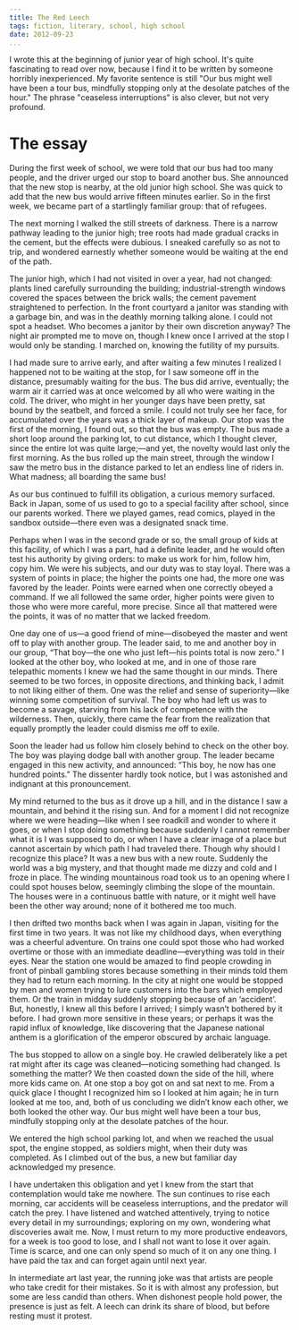 ```yaml
---
title: The Red Leech
tags: fiction, literary, school, high school
date: 2012-09-23
...
```


I wrote this at the beginning of junior year of high school.
It's quite fascinating to read over now, because I find it to be written by someone horribly inexperienced.
My favorite sentence is still "Our bus might well have been a tour bus, mindfully stopping only at the desolate patches of the hour."
The phrase "ceaseless interruptions" is also clever, but not very profound.

# The essay

During the first week of school, we were told that our bus had too many
people, and the driver urged our stop to board another bus. She
announced that the new stop is nearby, at the old junior high school.
She was quick to add that the new bus would arrive fifteen minutes
earlier. So in the first week, we became part of a startlingly familiar
group: that of refugees.

The next morning I walked the still streets of darkness. There is a
narrow pathway leading to the junior high; tree roots had made gradual
cracks in the cement, but the effects were dubious. I sneaked carefully
so as not to trip, and wondered earnestly whether someone would be
waiting at the end of the path.

The junior high, which I had not visited in over a year, had not
changed: plants lined carefully surrounding the building;
industrial-strength windows covered the spaces between the brick walls;
the cement pavement straightened to perfection. In the front courtyard a
janitor was standing with a garbage bin, and was in the deathly morning
talking alone. I could not spot a headset. Who becomes a janitor by
their own discretion anyway? The night air prompted me to move on,
though I knew once I arrived at the stop I would only be standing. I
marched on, knowing the futility of my pursuits.

I had made sure to arrive early, and after waiting a few minutes I
realized I happened not to be waiting at the stop, for I saw someone off
in the distance, presumably waiting for the bus. The bus did arrive,
eventually; the warm air it carried was at once welcomed by all who were
waiting in the cold. The driver, who might in her younger days have been
pretty, sat bound by the seatbelt, and forced a smile. I could not truly
see her face, for accumulated over the years was a thick layer of
makeup. Our stop was the first of the morning, I found out, so that the
bus was empty. The bus made a short loop around the parking lot, to cut
distance, which I thought clever, since the entire lot was quite
large;—and yet, the novelty would last only the first morning. As the
bus rolled up the main street, through the window I saw the metro bus in
the distance parked to let an endless line of riders in. What madness;
all boarding the same bus!

As our bus continued to fulfill its obligation, a curious memory
surfaced. Back in Japan, some of us used to go to a special facility
after school, since our parents worked. There we played games, read
comics, played in the sandbox outside—there even was a designated snack
time.

Perhaps when I was in the second grade or so, the small group of kids at
this facility, of which I was a part, had a definite leader, and he
would often test his authority by giving orders: to make us work for
him, follow him, copy him. We were his subjects, and our duty was to
stay loyal. There was a system of points in place; the higher the points
one had, the more one was favored by the leader. Points were earned when
one correctly obeyed a command. If we all followed the same order,
higher points were given to those who were more careful, more precise.
Since all that mattered were the points, it was of no matter that we
lacked freedom.

One day one of us—a good friend of mine—disobeyed the master and went
off to play with another group. The leader said, to me and another boy
in our group, “That boy—the one who just left—his points total is now
zero.” I looked at the other boy, who looked at me, and in one of those
rare telepathic moments I knew we had the same thought in our minds.
There seemed to be two forces, in opposite directions, and thinking
back, I admit to not liking either of them. One was the relief and sense
of superiority—like winning some competition of survival. The boy who
had left us was to become a savage, starving from his lack of competence
with the wilderness. Then, quickly, there came the fear from the
realization that equally promptly the leader could dismiss me off to
exile.

Soon the leader had us follow him closely behind to check on the other
boy. The boy was playing dodge ball with another group. The leader
became engaged in this new activity, and announced: “This boy, he now
has one hundred points.” The dissenter hardly took notice, but I was
astonished and indignant at this pronouncement.

My mind returned to the bus as it drove up a hill, and in the distance I
saw a mountain, and behind it the rising sun. And for a moment I did not
recognize where we were heading—like when I see roadkill and wonder to
where it goes, or when I stop doing something because suddenly I cannot
remember what it is I was supposed to do, or when I have a clear image
of a place but cannot ascertain by which path I had traveled there.
Though why should I recognize this place? It was a new bus with a new
route. Suddenly the world was a big mystery, and that thought made me
dizzy and cold and I froze in place. The winding mountainous road took
us to an opening where I could spot houses below, seemingly climbing the
slope of the mountain. The houses were in a continuous battle with
nature, or it might well have been the other way around; none of it
bothered me too much.

I then drifted two months back when I was again in Japan, visiting for
the first time in two years. It was not like my childhood days, when
everything was a cheerful adventure. On trains one could spot those who
had worked overtime or those with an immediate deadline—everything was
told in their eyes. Near the station one would be amazed to find people
crowding in front of pinball gambling stores because something in their
minds told them they had to return each morning. In the city at night
one would be stopped by men and women trying to lure customers into the
bars which employed them. Or the train in midday suddenly stopping
because of an ‘accident’. But, honestly, I knew all this before I
arrived; I simply wasn’t bothered by it before. I had grown more
sensitive in these years; or perhaps it was the rapid influx of
knowledge, like discovering that the Japanese national anthem is a
glorification of the emperor obscured by archaic language.

The bus stopped to allow on a single boy. He crawled deliberately like a
pet rat might after its cage was cleaned—noticing something had changed.
Is something the matter? We then coasted down the side of the hill,
where more kids came on. At one stop a boy got on and sat next to me.
From a quick glace I thought I recognized him so I looked at him again;
he in turn looked at me too, and, both of us concluding we didn’t know
each other, we both looked the other way. Our bus might well have been a
tour bus, mindfully stopping only at the desolate patches of the hour.

We entered the high school parking lot, and when we reached the usual
spot, the engine stopped, as soldiers might, when their duty was
completed. As I climbed out of the bus, a new but familiar day
acknowledged my presence.

I have undertaken this obligation and yet I knew from the start that
contemplation would take me nowhere. The sun continues to rise each
morning, car accidents will be ceaseless interruptions, and the predator
will catch the prey. I have listened and watched attentively, trying to
notice every detail in my surroundings; exploring on my own, wondering
what discoveries await me. Now, I must return to my more productive
endeavors, for a week is too good to lose, and I shall not want to lose
it over again. Time is scarce, and one can only spend so much of it on
any one thing. I have paid the tax and can forget again until next year.

In intermediate art last year, the running joke was that artists are
people who take credit for their mistakes. So it is with almost any
profession, but some are less candid than others.  When dishonest people
hold power, the presence is just as felt. A leech can drink its share of
blood, but before resting must it protest.
